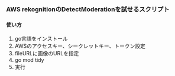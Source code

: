 ### AWS rekognitionのDetectModerationを試せるスクリプト

#### 使い方
1. go言語をインストール
2. AWSのアクセスキー、シークレットキー、トークン設定
3. fileURLに画像のURLを指定
4. go mod tidy
5. 実行
